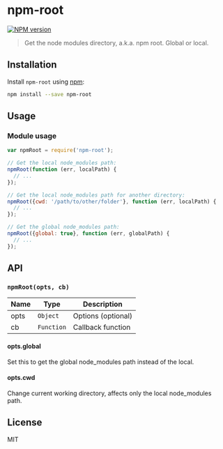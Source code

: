 # npm-root

[![NPM version][npm-image]][npm-url]

> Get the node modules directory, a.k.a. npm root. Global or local.

## Installation

Install `npm-root` using [npm](https://www.npmjs.com/):

```bash
npm install --save npm-root
```

## Usage

### Module usage

```javascript
var npmRoot = require('npm-root');

// Get the local node_modules path:
npmRoot(function (err, localPath) {
  // ...
});

// Get the local node_modules path for another directory:
npmRoot({cwd: '/path/to/other/folder'}, function (err, localPath) {
  // ...
});

// Get the global node_modules path:
npmRoot({global: true}, function (err, globalPath) {
  // ...
});
```

## API

### `npmRoot(opts, cb)`

| Name | Type | Description |
|------|------|-------------|
| opts | `Object` | Options (optional) |
| cb | `Function` | Callback function |

#### opts.global

Set this to get the global node_modules path instead of the local.

#### opts.cwd

Change current working directory, affects only the local node_modules path.


## License

MIT

[npm-url]: https://npmjs.org/package/npm-root
[npm-image]: https://badge.fury.io/js/npm-root.svg


